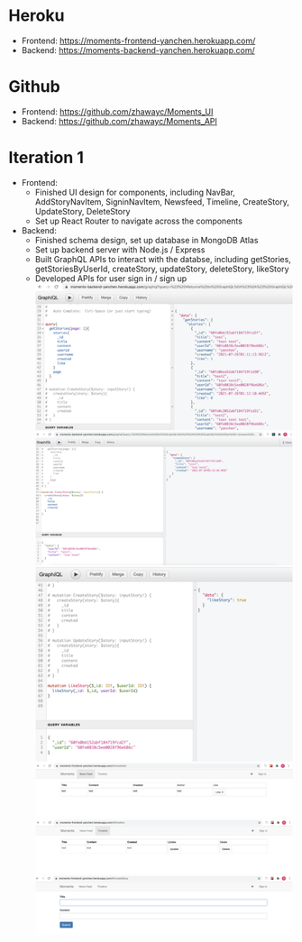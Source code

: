 # Heroku
- Frontend: https://moments-frontend-yanchen.herokuapp.com/
- Backend: https://moments-backend-yanchen.herokuapp.com/

# Github
- Frontend: https://github.com/zhawayc/Moments_UI
- Backend: https://github.com/zhawayc/Moments_API

# Iteration 1
- Frontend:
    - Finished UI design for components, including NavBar, AddStoryNavItem, SigninNavItem, Newsfeed, Timeline, CreateStory, UpdateStory, DeleteStory
    - Set up React Router to navigate across the components
- Backend:
    - Finished schema design, set up database in MongoDB Atlas
    - Set up backend server with Node.js / Express
    - Built GraphQL APIs to interact with the databse, including getStories, getStoriesByUserId, createStory, updateStory, deleteStory, likeStory
    - Developed APIs for user sign in / sign up
![image](screenshot/iteration1/getStories.png)
![image](screenshot/iteration1/createStoryAPI.png)
![image](screenshot/iteration1/likeStoryAPI.png)
![image](screenshot/iteration1/newsfeed.png)
![image](screenshot/iteration1/timeline.png)
![image](screenshot/iteration1/createStory.png)
